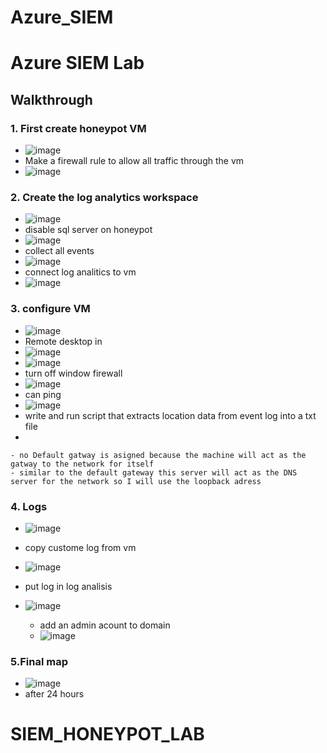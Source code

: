 # Azure_SIEM

# <h1>Azure SIEM Lab
  
  
## <a>Walkthrough </b>
###  1. First create honeypot VM
  - ![image](https://github.com/user-attachments/assets/9ccf1de9-4e13-4f3c-a5ae-de59a1a1501e)
  - Make a firewall rule to allow all traffic through the vm
  - ![image](https://github.com/user-attachments/assets/be0f9503-98f3-438e-a1bc-46f8bcdef049)




###  2. Create the log analytics workspace
  - ![image](https://github.com/user-attachments/assets/1b8b3589-7847-4054-8ab4-ab998dee25fd)
  - disable sql server on honeypot
  - ![image](https://github.com/user-attachments/assets/0b974116-1e33-490e-80bc-9bf79762ba21)
  - collect all events
  - ![image](https://github.com/user-attachments/assets/b532966b-62c5-4c80-9439-0a07ed0a578c)
  - connect log analitics to vm
  - ![image](https://github.com/user-attachments/assets/da737bee-3094-4dd0-9360-66fcf1163cd7)




###  3. configure VM
 
  - ![image](https://github.com/user-attachments/assets/6279178e-7f77-448e-9c59-db8ab148825f)
  - Remote desktop in
  - ![image](https://github.com/user-attachments/assets/e9b65552-4d97-44c2-b95a-4ba612848f45)
  - ![image](https://github.com/user-attachments/assets/df97edb4-1189-43b6-b26f-03308dec7ab3)
  - turn off window firewall
  - ![image](https://github.com/user-attachments/assets/4bdd9c08-5dda-40c7-a8e5-a18fa13dfb5e)
  - can ping
  - ![image](https://github.com/user-attachments/assets/b9c305d4-56c5-4275-a332-2597853b8e75)
  - write and run script that extracts location data from event log into a txt file
  - 





    - no Default gatway is asigned because the machine will act as the gatway to the network for itself
    - similar to the default gateway this server will act as the DNS server for the network so I will use the loopback adress

  ### 4. Logs
  - ![image](https://github.com/user-attachments/assets/aa79257a-fc65-4cc9-b5cb-39a382ac8dd5)
  - copy custome log from vm
  - ![image](https://github.com/user-attachments/assets/b4d04f4a-5f1c-4b19-809b-ffa6fd0d7af0)
  - put log in log analisis
  - ![image](https://github.com/user-attachments/assets/e80118b7-8695-4601-895d-6a4b72e06d03)



  
    - add an admin acount to domain
    - ![image](https://github.com/user-attachments/assets/2a48cc45-b551-4c97-88aa-b927cfef39c5)
 




 ### 5.Final map
  - ![image](https://github.com/user-attachments/assets/7175e4d3-7e82-4cf6-a2db-a921f977e1ff)
  - after 24 hours


# SIEM_HONEYPOT_LAB
